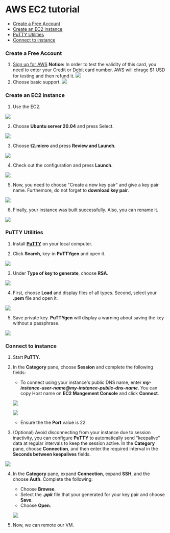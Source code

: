 AWS EC2 tutorial 
===
- [Create a Free Account](#account)
- [Create an EC2 instance](#EC2)
- [PuTTY Utilities](#putty)
- [Connect to instance](#instance)



### <a name="account"> Create a Free Account </a>
1. [Sign up for AWS](https://portal.aws.amazon.com/billing/signup?refid=em_127222&redirect_url=https%3A%2F%2Faws.amazon.com%2Fregistration-confirmation#/start)
    **Notice:** In order to test the validity of this card, you need to enter your Credit or Debit card number. AWS will chrage $1 USD for testing and then refund it.
![](https://i.imgur.com/GVxR1jx.png)
2. Choose basic support.
![](https://i.imgur.com/kKN6Ru2.png)

### <a name="EC2"> Create an EC2 instance </a> 
1. Use the EC2.

![](https://i.imgur.com/qUidEhN.png)

2. Choose **Ubuntu server 20.04** and press Select.

![](https://i.imgur.com/Hrw4tzA.png)

3. Choose **t2.micro** and press **Review and Launch.**

![](https://i.imgur.com/qMtsT7M.png)

4. Check out the configuration and press **Launch.**

![](https://i.imgur.com/sGsP3sQ.png)

5. Now, you need to choose "Create a new key pair" and give a key pair name. Furthemore, do not forget to **download key pair**.

![](https://i.imgur.com/hKixF1G.png)

6. Finally, your instance was built successfully. Also, you can rename it.

![](https://i.imgur.com/LBReUUb.png)

### <a name="putty"> PuTTY Utilities </a>
1. Install **[PuTTY](https://www.chiark.greenend.org.uk/~sgtatham/putty/latest.html)** on your local computer.

2. Click **Search**, key-in **PuTTYgen** and open it.
  
![](https://i.imgur.com/OXQ694l.jpg)

3. Under **Type of key to generate**, choose **RSA**.

![](https://i.imgur.com/RsxsIe7.png)

4. First, choose **Load** and display files of all types. Second, select your **.pem** file and open it.

![](https://i.imgur.com/SkoWwbE.jpg)

5. Save private key. **PuTTYgen** will display a warning about saving the key without a passphrase.

![](https://i.imgur.com/1eNZ73x.jpg)


### <a name="instance"> Connect to instance </a>
1. Start **PuTTY**.
2. In the **Category** pane, choose **Session** and complete the following fields:
    
    * To connect using your instance's public DNS      name, enter ***my-instance-user-name@my-instance-public-dns-name***. You can copy Host name on **EC2 Mangement Console** and click **Connect**.
    
    ![](https://i.imgur.com/sYD11Ts.jpg)
    
    ![](https://i.imgur.com/1Pih2uX.png)
    
    * Ensure the the **Port** value is 22.
3. (Optional) Avoid disconnecting from your instance due to session inactivity, you can configure **PuTTY** to automatically send "keepalive" data at regular intervals to keep the session active. In the **Category** pane, choose **Connection**, and then enter the required interval in the **Seconds between keepalives** fields.

![](https://i.imgur.com/CawCxN6.png)

4. In the **Category** pane, expand **Connection**, expand **SSH**, and the choose **Auth**. Complete the following:

    * Choose **Browse**.
    * Select the ***.ppk*** file that your generated for your key pair and choose **Save**.
    * Choose **Open**.

    ![](https://i.imgur.com/1h0PrQS.png)

5. Now, we can remote our VM.











   
    


